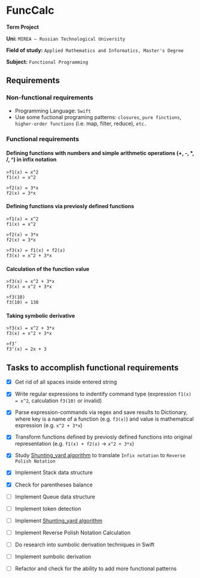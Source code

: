 # FuncCalc

**Term Project**

**Uni:** `MIREA – Russian Technological University`

**Field of study:** `Applied Mathematics and Informatics, Master's Degree`

**Subject:** `Functional Programming`

## Requirements

### Non-functional requirements

* Programming Language: `Swift`
* Use some fuctional programing patterns: `closures`, `pure finctions`, `higher-order functions` (i.e. map, filter, reduce), `etc.`

### Functional requirements

#### Defining functions with numbers and simple arithmetic operations (+, -, *, /, ^) in infix notation

```
>f1(x) = x^2
f1(x) = x^2

>f2(x) = 3*x
f2(x) = 3*x
```

#### Defining functions via previosly defined functions

```
>f1(x) = x^2
f1(x) = x^2

>f2(x) = 3*x
f2(x) = 3*x

>f3(x) = f1(x) + f2(x)
f3(x) = x^2 + 3*x
```

#### Calculation of the function value

```
>f3(x) = x^2 + 3*x
f3(x) = x^2 + 3*x

>f3(10)
f3(10) = 130
```

#### Taking symbolic derivative

```
>f3(x) = x^2 + 3*x
f3(x) = x^2 + 3*x

>f3’
f3’(x) = 2x + 3
```


## Tasks to accomplish functional requirements
- [x] Get rid of all spaces inside entered string
- [x] Write regular expressions to indentify command type (expression `f1(x) = x^2`, calculation `f3(10)` or invalid)
- [x] Parse expression-commands via regex and save results to Dictionary, where key is a name of a function (e.g. `f3(x)`) and value is mathematical expression (e.g. `x^2 + 3*x`)
- [x] Transform functions defined by previosly defined functions into original representation (e.g. `f1(x) + f2(x)` -> `x^2 + 3*x`)
- [x] Study [Shunting_yard algorithm](https://en.wikipedia.org/wiki/Shunting_yard_algorithm) to translate `Infix notation` to `Reverse Polish Notation`
- [x] Implement Stack data structure
- [x] Check for parentheses balance
- [ ] Implement Queue data structure
- [ ] Implement token detection
- [ ] Implement [Shunting_yard algorithm](https://en.wikipedia.org/wiki/Shunting_yard_algorithm)
- [ ] Implement Reverse Polish Notation Calculation
- [ ] Do research into sumbolic derivation techniques in Swift
- [ ] Implement sumbolic derivation
- [ ] Refactor and check for the ability to add more functional patterns


